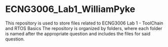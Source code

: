 # ECNG3006_Lab1_WilliamPyke
This repository is used to store files related to ECNG3006 Lab 1 - ToolChain and RTOS Basics
The repository is organized by folders, where each folder is named after the appropriate question and includes the files for said question.
